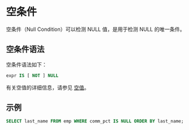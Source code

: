 空条件 
========================

空条件（Null Condition）可以检测 NULL 值，是用于检测 NULL 的唯一条件。

空条件语法 
--------------------------

空条件语法如下：

```sql
expr IS [ NOT ] NULL
```



有关空值的详细信息，请参见 [空值](../3.basic-elements-1/5.null/1.empty-value-overview.md)。

示例 
-----------------------

```sql
SELECT last_name FROM emp WHERE comm_pct IS NULL ORDER BY last_name;
```



